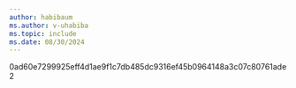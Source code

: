 ```yaml
---
author: habibaum
ms.author: v-uhabiba 
ms.topic: include
ms.date: 08/30/2024
---
```







0ad60e7299925eff4d1ae9f1c7db485dc9316ef45b0964148a3c07c80761ade2
